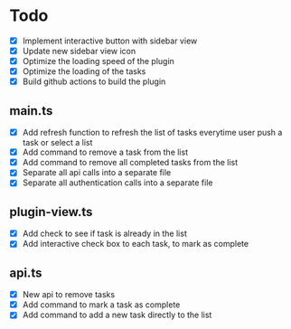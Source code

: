 # Todo

- [x] Implement interactive button with sidebar view
- [x] Update new sidebar view icon
- [x] Optimize the loading speed of the plugin
- [x] Optimize the loading of the tasks
- [x] Build github actions to build the plugin

## main.ts

- [x] Add refresh function to refresh the list of tasks everytime user push a task or select a list
- [x] Add command to remove a task from the list
- [x] Add command to remove all completed tasks from the list
- [x] Separate all api calls into a separate file
- [x] Separate all authentication calls into a separate file

## plugin-view.ts

- [x] Add check to see if task is already in the list
- [x] Add interactive check box to each task, to mark as complete

## api.ts

- [x] New api to remove tasks
- [x] Add command to mark a task as complete
- [x] Add command to add a new task directly to the list
